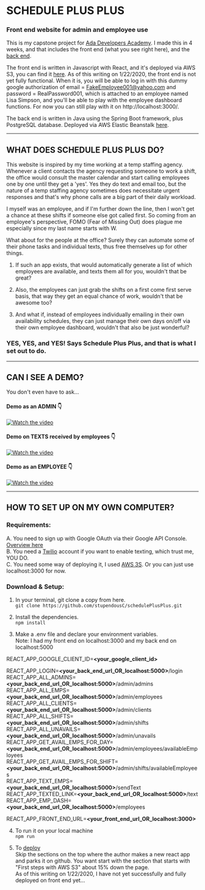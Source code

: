 # SCHEDULE PLUS PLUS
### Front end website for admin and employee use

This is my capstone project for <a href="https://adadevelopersacademy.org">Ada Developers Academy</a>.  I made this in 4 weeks, and that includes the front end (what you see right here), and the [back end](https://github.com/stupendousC/schedule).  

The front end is written in Javascript with React, and it's deployed via AWS S3, you can find it [here](http://schedplusplus.s3-website-us-west-2.amazonaws.com/).  As of this writing on 1/22/2020, the front end is not yet fully functional.  When it is, you will be able to log in with this dummy google authorization of email = FakeEmployee001@yahoo.com and password = RealPassword001, which is attached to an employee named Lisa Simpson, and you'll be able to play with the employee dashboard functions.  For now you can still play with it on http://localhost:3000/.

The back end is written in Java using the Spring Boot framework, plus PostgreSQL database.  Deployed via AWS Elastic Beanstalk [here](**<your_back_end_url_OR_localhost:5000>**).

***

## WHAT DOES SCHEDULE PLUS PLUS DO?

This website is inspired by my time working at a temp staffing agency.  Whenever a client contacts the agency requesting someone to work a shift, the office would consult the master calendar and start calling employees one by one until they get a 'yes'.  Yes they do text and email too, but the nature of a temp staffing agency sometimes does necessitate urgent responses and that's why phone calls are a big part of their daily workload.

I myself was an employee, and if I'm further down the line, then I won't get a chance at these shifts if someone else got called first.  So coming from an employee's perspective, FOMO (Fear of Missing Out) does plague me especially since my last name starts with W.

What about for the people at the office?  Surely they can automate some of their phone tasks and individual texts, thus free themselves up for other things.  

1. If such an app exists, that would automatically generate a list of which employees are available, and texts them all for you, wouldn't that be great?  

2. Also, the employees can just grab the shifts on a first come first serve basis, that way they get an equal chance of work, wouldn't that be awesome too?  

3. And what if, instead of employees individually emailing in their own availability schedules, they can just manage their own days on/off via their own employee dashboard, wouldn't that also be just wonderful?

### YES, YES, and YES!   Says Schedule Plus Plus, and that is what I set out to do.

***

## CAN I SEE A DEMO?

You don't even have to ask... 
#### Demo as an ADMIN 👇
[![Watch the video](https://img.youtube.com/vi/_9Q1ofPxcDg/hqdefault.jpg)](https://youtu.be/_9Q1ofPxcDg)

#### Demo on TEXTS received by employees 👇
[![Watch the video](https://img.youtube.com/vi/rvT_r7Nze6g/hqdefault.jpg)](https://youtu.be/rvT_r7Nze6g)

#### Demo as an EMPLOYEE 👇
[![Watch the video](https://img.youtube.com/vi/TMOkfiG8SKQ/hqdefault.jpg)](https://youtu.be/TMOkfiG8SKQ)

***

## HOW TO SET UP ON MY OWN COMPUTER?
### Requirements: 
A. You need to sign up with Google OAuth via their Google API Console.  [Overview here](https://developers.google.com/identity/protocols/OAuth2)  
B. You need a [Twilio](https://www.twilio.com/) account if you want to enable texting, which trust me, YOU DO.  
C. You need some way of deploying it, I used [AWS 3S](https://aws.amazon.com/s3/?nc2=h_ql_prod_fs_s3).  Or you can just use localhost:3000 for now.

### Download & Setup:
1. In your terminal, git clone a copy from here.  
    `git clone https://github.com/stupendousC/schedulePlusPlus.git`

2. Install the dependencies.  
    `npm install`

3. Make a .env file and declare your environment variables.  
  Note: I had my front end on localhost:3000 and my back end on localhost:5000  

  REACT_APP_GOOGLE_CLIENT_ID=**<your_google_client_id>**

  REACT_APP_LOGIN=**<your_back_end_url_OR_localhost:5000>**/login  
  REACT_APP_ALL_ADMINS=**<your_back_end_url_OR_localhost:5000>**/admin/admins  
  REACT_APP_ALL_EMPS=**<your_back_end_url_OR_localhost:5000>**/admin/employees  
  REACT_APP_ALL_CLIENTS=**<your_back_end_url_OR_localhost:5000>**/admin/clients  
  REACT_APP_ALL_SHIFTS=**<your_back_end_url_OR_localhost:5000>**/admin/shifts  
  REACT_APP_ALL_UNAVAILS=**<your_back_end_url_OR_localhost:5000>**/admin/unavails  
  REACT_APP_GET_AVAIL_EMPS_FOR_DAY=**<your_back_end_url_OR_localhost:5000>**/admin/employees/availableEmployees  
  REACT_APP_GET_AVAIL_EMPS_FOR_SHIFT=**<your_back_end_url_OR_localhost:5000>**/admin/shifts/availableEmployees  
  REACT_APP_TEXT_EMPS=**<your_back_end_url_OR_localhost:5000>**/sendText  
  REACT_APP_TEXTED_LINK=**<your_back_end_url_OR_localhost:5000>**/text  
  REACT_APP_EMP_DASH=**<your_back_end_url_OR_localhost:5000>**/employees  

  REACT_APP_FRONT_END_URL=**<your_front_end_url_OR_localhost:3000>**
  
4. To run it on your local machine  
    `npm run`

5. To [deploy](https://medium.com/dailyjs/a-guide-to-deploying-your-react-app-with-aws-s3-including-https-a-custom-domain-a-cdn-and-58245251f081)  
  Skip the sections on the top where the author makes a new react app and parks it on github.  You want start with the section that starts with "First steps with AWS S3" about 15% down the page.   
  As of this writing on 1/22/2020, I have not yet successfully and fully deployed on front end yet...
